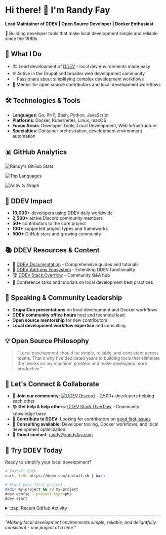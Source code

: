# Hi there! 👋 I'm Randy Fay

**Lead Maintainer of DDEV | Open Source Developer | Docker Enthusiast**

🔧 Building developer tools that make local development simple and reliable since the 1980s

## 🚀 What I Do

- 🏗️ Lead development of [DDEV](https://github.com/ddev/ddev) - local dev environments made easy
- 🌐 Active in the Drupal and broader web development community  
- 💡 Passionate about simplifying complex development workflows
- 🤝 Mentor for open source contributors and local development workflows

## 🛠️ Technologies & Tools

- **Languages**: Go, PHP, Bash, Python, JavaScript
- **Platforms**: Docker, Kubernetes, Linux, macOS
- **Focus Areas**: Developer Tools, Local Development, Web Infrastructure
- **Specialties**: Container orchestration, development environment automation

## 📊 GitHub Analytics

![Randy's GitHub Stats](https://github-readme-stats.vercel.app/api?username=rfay&show_icons=true&theme=default&hide_border=true&include_all_commits=true&count_private=true)

![Top Languages](https://github-readme-stats.vercel.app/api/top-langs/?username=rfay&layout=compact&theme=default&hide_border=true)

![Activity Graph](https://github-readme-activity-graph.vercel.app/graph?username=rfay&theme=github&hide_border=true)

## 🌟 DDEV Impact

- **10,000+** developers using DDEV daily worldwide
- **2,500+** active Discord community members
- **50+** contributors to the core project
- **100+** supported project types and frameworks
- **500+** GitHub stars and growing community

## 📚 DDEV Resources & Content

- 📖 [DDEV Documentation](https://ddev.readthedocs.io/) - Comprehensive guides and tutorials
- 🎯 [DDEV Add-ons Ecosystem](https://github.com/ddev/ddev-addons) - Extending DDEV functionality
- 🏆 [DDEV Stack Overflow](https://stackoverflow.com/tags/ddev) - Community Q&A hub
- 🎥 Conference talks and tutorials on local development best practices

## 🎤 Speaking & Community Leadership

- **DrupalCon presentations** on local development and Docker workflows
- **DDEV community office hours** host and technical lead
- **Open source mentorship** for new contributors
- **Local development workflow expertise** and consulting

## 💡 Open Source Philosophy

> "Local development should be simple, reliable, and consistent across teams. That's why I've dedicated years to building tools that eliminate the 'works on my machine' problem and make developers more productive."

## 🤝 Let's Connect & Collaborate

- 💬 **Join our community**: [![DDEV Discord](https://img.shields.io/discord/664580571770388500?logo=discord&logoColor=%23fff&label=DDEV%20Discord&link=https%3A%2F%2Fddev.com%2Fs%2Fdiscord)](https://ddev.com/s/discord) - 2,500+ developers helping each other
- 📚 **Get help & help others**: [DDEV Stack Overflow](https://stackoverflow.com/tags/ddev) - Community knowledge base
- 🎯 **Contribute to DDEV**: Looking for contributors on [good first issues](https://github.com/ddev/ddev/labels/good%20first%20issue)
- 💼 **Consulting available**: Developer tooling, Docker workflows, and local development optimization
- 📧 **Direct contact**: [randy@randyfay.com](mailto:randy@randyfay.com)

## 🚀 Try DDEV Today

Ready to simplify your local development? 

```bash
# Install DDEV
curl -fsSL https://ddev.com/install.sh | bash

# Start your first project
mkdir my-project && cd my-project
ddev config --project-type=php
ddev start
```

<details>
  <summary>:zap: Recent GitHub Activity</summary>

<!--RECENT_ACTIVITY:start-->
1. 💬 Commented on [#7553](https://github.com/ddev/ddev/pull/7553#issuecomment-3260230921) in [ddev/ddev](https://github.com/ddev/ddev)<br>
2. 💬 Commented on [#7555](https://github.com/ddev/ddev/pull/7555#issuecomment-3260229071) in [ddev/ddev](https://github.com/ddev/ddev)<br>
3. 💬 Commented on [#7554](https://github.com/ddev/ddev/pull/7554#issuecomment-3260228428) in [ddev/ddev](https://github.com/ddev/ddev)<br>
4. 💬 Commented on [#7558](https://github.com/ddev/ddev/pull/7558#issuecomment-3260228013) in [ddev/ddev](https://github.com/ddev/ddev)<br>
5. 💬 Commented on [#7572](https://github.com/ddev/ddev/pull/7572#issuecomment-3260227549) in [ddev/ddev](https://github.com/ddev/ddev)<br>
6. 💬 Commented on [#7584](https://github.com/ddev/ddev/pull/7584#issuecomment-3260226937) in [ddev/ddev](https://github.com/ddev/ddev)<br>
7. 💬 Commented on [#7587](https://github.com/ddev/ddev/pull/7587#issuecomment-3260226130) in [ddev/ddev](https://github.com/ddev/ddev)<br>
8. 🎉 Merged PR [#7587](https://github.com/ddev/ddev/pull/7587) in [ddev/ddev](https://github.com/ddev/ddev)<br>
9. 💬 Commented on [#7586](https://github.com/ddev/ddev/pull/7586#issuecomment-3259716184) in [ddev/ddev](https://github.com/ddev/ddev)<br>
10. 💬 Commented on [#423](https://github.com/ddev/ddev.com/pull/423#issuecomment-3259677062) in [ddev/ddev.com](https://github.com/ddev/ddev.com)<br>
11. 💬 Commented on [#7587](https://github.com/ddev/ddev/pull/7587#issuecomment-3259650783) in [ddev/ddev](https://github.com/ddev/ddev)<br>
12. 💬 Commented on [#7592](https://github.com/ddev/ddev/issues/7592#issuecomment-3259617990) in [ddev/ddev](https://github.com/ddev/ddev)<br>
13. 💬 Commented on [#2](https://github.com/2ndkauboy/ddev-elasticvue/pull/2#issuecomment-3258899122) in [2ndkauboy/ddev-elasticvue](https://github.com/2ndkauboy/ddev-elasticvue)<br>
14. 💬 Commented on [#71](https://github.com/ddev/ddev-solr/issues/71#issuecomment-3258792864) in [ddev/ddev-solr](https://github.com/ddev/ddev-solr)<br>
15. ❗️ Opened issue [#7594](https://github.com/ddev/ddev/issues/7594) in [ddev/ddev](https://github.com/ddev/ddev)<br>
16. 💬 Commented on [#7587](https://github.com/ddev/ddev/pull/7587#discussion_r2325265213) in [ddev/ddev](https://github.com/ddev/ddev)<br>
17. 💬 Commented on [#7587](https://github.com/ddev/ddev/pull/7587#discussion_r2325261776) in [ddev/ddev](https://github.com/ddev/ddev)<br>
18. 💬 Commented on [#7587](https://github.com/ddev/ddev/pull/7587#discussion_r2325189199) in [ddev/ddev](https://github.com/ddev/ddev)<br>
19. 💬 Commented on [#7587](https://github.com/ddev/ddev/pull/7587#discussion_r2325155868) in [ddev/ddev](https://github.com/ddev/ddev)<br>
20. 💬 Commented on [#7587](https://github.com/ddev/ddev/pull/7587#discussion_r2325185638) in [ddev/ddev](https://github.com/ddev/ddev)<br>
<!--RECENT_ACTIVITY:end-->

</details>

---

*"Making local development environments simple, reliable, and delightfully consistent - one project at a time."*